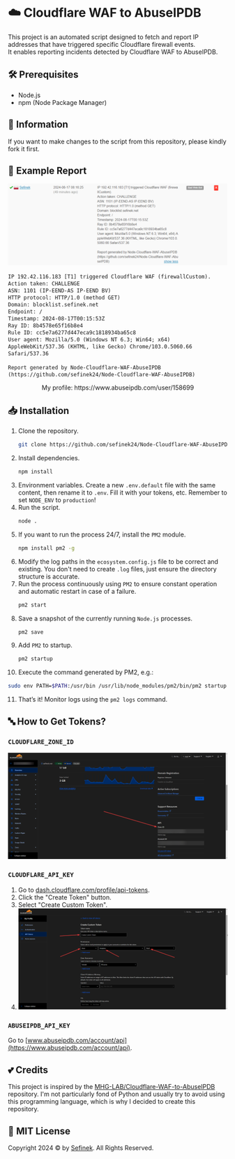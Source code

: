 # ☁️ Cloudflare WAF to AbuseIPDB
This project is an automated script designed to fetch and report IP addresses that have triggered specific Cloudflare firewall events.  
It enables reporting incidents detected by Cloudflare WAF to AbuseIPDB.


## 🛠️ Prerequisites
- Node.js
- npm (Node Package Manager)


## 📃 Information
If you want to make changes to the script from this repository, please kindly fork it first.


## 🌌 Example Report
![Sample Cloudflare WAF Report to AbuseIPDB](images/brave_lEvin0BcDcoK.png)
```
IP 192.42.116.183 [T1] triggered Cloudflare WAF (firewallCustom).
Action taken: CHALLENGE
ASN: 1101 (IP-EEND-AS IP-EEND BV)
HTTP protocol: HTTP/1.0 (method GET)
Domain: blocklist.sefinek.net
Endpoint: /
Timestamp: 2024-08-17T00:15:53Z
Ray ID: 8b4578e65f16b8e4
Rule ID: cc5e7a6277d447eca9c1818934ba65c8
User agent: Mozilla/5.0 (Windows NT 6.3; Win64; x64) AppleWebKit/537.36 (KHTML, like Gecko) Chrome/103.0.5060.66 Safari/537.36

Report generated by Node-Cloudflare-WAF-AbuseIPDB (https://github.com/sefinek24/Node-Cloudflare-WAF-AbuseIPDB)
```

<div align="center">
    My profile: https://www.abuseipdb.com/user/158699
</div>


## 📥 Installation
1. Clone the repository.
   ```bash
   git clone https://github.com/sefinek24/Node-Cloudflare-WAF-AbuseIPDB.git
   ```
2. Install dependencies.
   ```bash
   npm install
   ```
3. Environment variables. Create a new `.env.default` file with the same content, then rename it to `.env`. Fill it with your tokens, etc. Remember to set `NODE_ENV` to `production`!
4. Run the script.
   ```bash
   node .
   ```
5. If you want to run the process 24/7, install the `PM2` module.
   ```bash
   npm install pm2 -g
   ```
6. Modify the log paths in the `ecosystem.config.js` file to be correct and existing. You don't need to create `.log` files, just ensure the directory structure is accurate.
7. Run the process continuously using `PM2` to ensure constant operation and automatic restart in case of a failure.
   ```bash
   pm2 start
   ```
8. Save a snapshot of the currently running `Node.js` processes.
   ```bash
   pm2 save
   ```
9. Add `PM2` to startup.
   ```bash
   pm2 startup
   ```
10. Execute the command generated by PM2, e.g.:
   ```bash
   sudo env PATH=$PATH:/usr/bin /usr/lib/node_modules/pm2/bin/pm2 startup systemd -u sefinek --hp /home/sefinek
   ```
11. That’s it! Monitor logs using the `pm2 logs` command.


## 🔤 How to Get Tokens?
### `CLOUDFLARE_ZONE_ID`
![](images/brave_UY5737SsDdlS.png)

### `CLOUDFLARE_API_KEY`
1. Go to [dash.cloudflare.com/profile/api-tokens](https://dash.cloudflare.com/profile/api-tokens).
2. Click the "Create Token" button.
3. Select "Create Custom Token".
4. ![](images/brave_oWibgugvXlTH.png)

### `ABUSEIPDB_API_KEY`
Go to [www.abuseipdb.com/account/api](https://www.abuseipdb.com/account/api).


## 💕 Credits
This project is inspired by the [MHG-LAB/Cloudflare-WAF-to-AbuseIPDB](https://github.com/MHG-LAB/Cloudflare-WAF-to-AbuseIPDB) repository.
I'm not particularly fond of Python and usually try to avoid using this programming language, which is why I decided to create this repository.


## 📑 MIT License
Copyright 2024 © by [Sefinek](https://sefinek.net). All Rights Reserved.